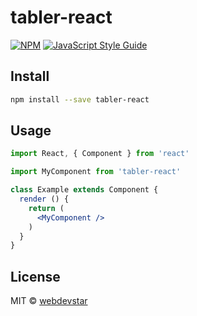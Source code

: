 # tabler-react

> 

[![NPM](https://img.shields.io/npm/v/tabler-react.svg)](https://www.npmjs.com/package/tabler-react) [![JavaScript Style Guide](https://img.shields.io/badge/code_style-standard-brightgreen.svg)](https://standardjs.com)

## Install

```bash
npm install --save tabler-react
```

## Usage

```jsx
import React, { Component } from 'react'

import MyComponent from 'tabler-react'

class Example extends Component {
  render () {
    return (
      <MyComponent />
    )
  }
}
```

## License

MIT © [webdevstar](https://github.com/webdevstar)

